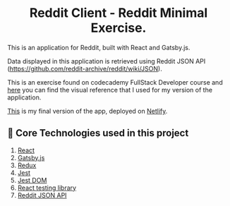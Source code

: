 <h1 align="center">
  Reddit Client - Reddit Minimal Exercise.
</h1>

This is an application for Reddit, built with React and Gatsby.js.

Data displayed in this application is retrieved using Reddit JSON API (https://github.com/reddit-archive/reddit/wiki/JSON).

This is an exercise found on codecademy FullStack Developer course and [here](https://reddit-client.netlify.app/) you can find the visual reference that I used for my version of the application.

[This](https://focused-pasteur-40edfc.netlify.app/) is my final version of the app, deployed on [Netlify](https://www.netlify.com/).

## 🧐 Core Technologies used in this project

1. [React](https://reactjs.org/)
2. [Gatsby.js](https://www.gatsbyjs.com/)
3. [Redux](https://redux.js.org/)
4. [Jest](https://jestjs.io/)
5. [Jest DOM](https://github.com/testing-library/jest-dom)
6. [React testing library](https://testing-library.com/docs/react-testing-library/intro)
7. [Reddit JSON API](https://github.com/reddit-archive/reddit/wiki/JSON)

